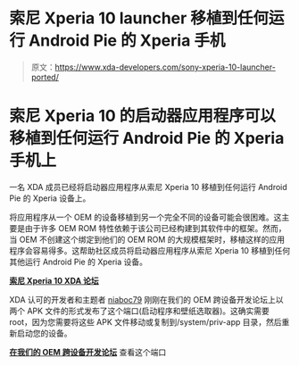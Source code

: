# 索尼 Xperia 10 launcher 移植到任何运行 Android Pie 的 Xperia 手机

> 原文：<https://www.xda-developers.com/sony-xperia-10-launcher-ported/>

# 索尼 Xperia 10 的启动器应用程序可以移植到任何运行 Android Pie 的 Xperia 手机上

一名 XDA 成员已经将启动器应用程序从索尼 Xperia 10 移植到任何运行 Android Pie 的 Xperia 设备上。

将应用程序从一个 OEM 的设备移植到另一个完全不同的设备可能会很困难。这主要是由于许多 OEM ROM 特性依赖于该公司已经构建到其软件中的框架。然而，当 OEM 不创建这个绑定到他们的 OEM ROM 的大规模框架时，移植这样的应用程序会容易得多。这帮助社区成员将启动器应用程序从索尼 Xperia 10 移植到任何其他运行 Android Pie 的 Xperia 设备。

[**索尼 Xperia 10 XDA 论坛**](https://forum.xda-developers.com/xperia-10)

XDA 认可的开发者和主题者 [niaboc79](https://forum.xda-developers.com/member.php?u=599722) 刚刚在我们的 OEM 跨设备开发论坛上以两个 APK 文件的形式发布了这个端口(启动程序和壁纸选取器)。这确实需要 root，因为您需要将这些 APK 文件移动或复制到/system/priv-app 目录，然后重新启动您的设备。

[**在我们的 OEM 跨设备开发论坛**](https://forum.xda-developers.com/crossdevice-dev/sony-themes-apps/pie-xperia-10-home-launcher-t3905602) 查看这个端口